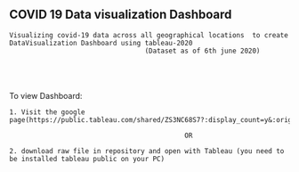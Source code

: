 ## COVID 19 Data visualization Dashboard
    Visualizing covid-19 data across all geographical locations  to create DataVisualization Dashboard using tableau-2020
                                      (Dataset as of 6th june 2020)
    
    
<br></br>    
    To view Dashboard:

    1. Visit the google page(https://public.tableau.com/shared/ZS3NC68S7?:display_count=y&:origin=viz_share_link)

                                                OR

    2. download raw file in repository and open with Tableau (you need to be installed tableau public on your PC)
